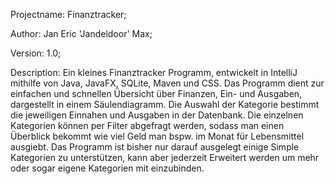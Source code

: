 Projectname: Finanztracker;

Author: Jan Eric 'Jandeldoor' Max;

Version: 1.0;

Description:
Ein kleines Finanztracker Programm, entwickelt in IntelliJ mithilfe von Java, JavaFX, SQLite, Maven und CSS. Das Programm dient zur einfachen und schnellen Übersicht über Finanzen, Ein- und Ausgaben, dargestellt in einem Säulendiagramm.
Die Auswahl der Kategorie bestimmt die jeweiligen Einnahen und Ausgaben in der Datenbank. Die einzelnen Kategorien können per Filter abgefragt werden, sodass man einen Überblick bekommt wie viel Geld man bspw. im Monat für Lebensmittel ausgiebt.
Das Programm ist bisher nur darauf ausgelegt einige Simple Kategorien zu unterstützen, kann aber jederzeit Erweitert werden um mehr oder sogar eigene Kategorien mit einzubinden.
